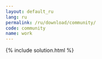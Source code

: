 ```yaml
---
layout: default_ru
lang: ru
permalink: /ru/download/community/
code: community
name: work
---
```

{% include solution.html %}
